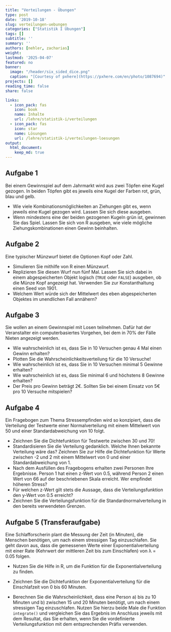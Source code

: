 ```yaml
---
title: "Verteilungen - Übungen" 
type: post
date: '2019-10-18' 
slug: verteilungen-uebungen
categories: ["Statistik I Übungen"]
tags: [] 
subtitle: ''
summary: '' 
authors: [nehler, zacharias] 
weight: 
lastmod: '2025-04-07'
featured: no
banner:
  image: "/header/six_sided_dice.png"
  caption: "[Courtesy of pxhere](https://pxhere.com/en/photo/1087694)"
projects: []
reading_time: false
share: false

links:
  - icon_pack: fas
    icon: book
    name: Inhalte
    url: /lehre/statistik-i/verteilungen
  - icon_pack: fas
    icon: star
    name: Lösungen
    url: /lehre/statistik-i/verteilungen-loesungen
output:
  html_document:
    keep_md: true
---
```






## Aufgabe 1

Bei einem Gewinnspiel auf dem Jahrmarkt wird aus zwei Töpfen eine Kugel gezogen. In beiden Töpfen gibt es jeweils eine Kugel der Farben rot, grün, blau und gelb.

* Wie viele Kombinationsmöglichkeiten an Ziehungen gibt es, wenn jeweils eine Kugel gezogen wird. Lassen Sie sich diese ausgeben.
* Wenn mindestens eine der beiden gezogenen Kugeln grün ist, gewinnen Sie das Spiel. Lassen Sie sich von R ausgeben, wie viele mögliche Ziehungskombinationen einen Gewinn beinhalten.

## Aufgabe 2

Eine typischer Münzwurf bietet die Optionen Kopf oder Zahl.

* Simulieren Sie mithilfe von R einen Münzwurf.
* Replizieren Sie diesen Wurf nun fünf Mal. Lassen Sie sich dabei in einem abgespeicherten Objekt logisch (`TRUE` oder `FALSE`) ausgeben, ob die Münze Kopf angezeigt hat. Verwenden Sie zur Konstanthaltung einen Seed von 1901.
* Welchem Wert würde sich der Mittelwert des eben abgespeicherten Objektes im unendlichen Fall annähern?


## Aufgabe 3

Sie wollen an einem Gewinnspiel mit Losen teilnehmen. Dafür hat der Veranstalter ein computerbasiertes Vorgehen, bei dem in 70% der Fälle Nieten angezeigt werden.

* Wie wahrscheinlich ist es, dass Sie in 10 Versuchen genau 4 Mal einen Gewinn erhalten?
* Plotten Sie die Wahrscheinlichkeitsverteilung für die 10 Versuche!
* Wie wahrscheinlich ist es, dass Sie in 10 Versuchen minimal 5 Gewinne erhalten?
* Wie wahrscheinlich ist es, dass Sie minimal 6 und höchstens 8 Gewinne erhalten?
* Der Preis pro Gewinn beträgt 2€. Sollten Sie bei einem Einsatz von 5€ pro 10 Versuche mitspielen?


## Aufgabe 4

Ein Fragebogen zum Thema Stressempfinden wird so konzipiert, dass die Verteilung der Testwerte einer Normalverteilung mit einem Mittelwert von 50 und einer Standardabweichung von 10 folgt.

* Zeichnen Sie die Dichtefunktion für Testwerte zwischen 30 und 70!
* Standardisieren Sie die Verteilung gedanklich. Welche Ihnen bekannte Verteilung wäre das? Zeichnen Sie zur Hilfe die Dichtefunktion für Werte zwischen -2 und 2 mit einem Mittelwert von 0 und einer Standardabweichung von 1.
* Nach dem Ausfüllen des Fragebogens erhalten zwei Personen Ihre Ergebnisse. Person 1 hat einen z-Wert von 0.5, während Person 2 einen Wert von 66 auf der beschriebenen Skala erreicht. Wer empfindet höheren Stress?
* Für welchen z-Wert gilt stets die Aussage, dass die Verteilungsfunktion den y-Wert von 0.5 erreicht?
* Zeichnen Sie die Verteilungsfunktion für die Standardnormalverteilung in den bereits verwendeten Grenzen.

## Aufgabe 5 (Transferaufgabe)

Eine Schlafforscherin plant die Messung der Zeit (in Minuten), die Menschen benötigen, um nach einem stressigen Tag einzuschlafen. Sie geht davon aus, dass die gemessenen Werte einer Exponentialverteilung mit einer Rate (Kehrwert der mittleren Zeit bis zum Einschlafen) von λ = 0.05 folgen.

* Nutzen Sie die Hilfe in R, um die Funktion für die Exponentialverteilung zu finden.

* Zeichnen Sie die Dichtefunktion der Exponentialverteilung für die Einschlafzeit von 0 bis 60 Minuten.

* Berechnen Sie die Wahrscheinlichkeit, dass eine Person 
a) bis zu 10 Minuten und
b) zwischen 15 und 20 Minuten 
benötigt, um nach einem stressigen Tag einzuschlafen. Nutzen Sie hierzu beide Male die Funktion `integrate()` und vergleichen Sie das Ergebnis im Anschluss jeweils mit dem Resultat, das Sie erhalten, wenn Sie die vordefinierte Verteilungsfunktion mit dem entsprechenden Präfix verwenden.


